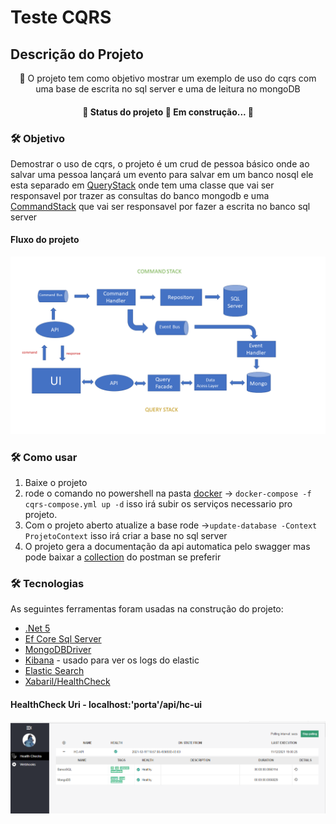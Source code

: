 # Teste CQRS
## Descrição do Projeto
<p align="center">🚀 O projeto tem como objetivo mostrar um exemplo de uso do cqrs com uma base de escrita no sql server e uma de leitura no mongoDB</p>

<h4 align="center"> 
	🚧  Status do projeto 🚀 Em construção...  🚧
</h4>

### 🛠 Objetivo

Demostrar o uso de cqrs,  o projeto é um crud de pessoa básico onde ao salvar uma pessoa lançará um evento para salvar em um banco nosql
ele esta separado em [QueryStack](https://github.com/Lucas-Sampaio/ExemploCQRS/tree/master/src/API/Application/Queries) onde tem uma classe que vai ser responsavel por trazer as
consultas do banco mongodb
e uma [CommandStack](https://github.com/Lucas-Sampaio/ExemploCQRS/tree/master/src/API/Application/Commands) que vai ser responsavel por fazer a escrita no banco sql server
#### Fluxo do projeto
![Alt text](/Assets/FluxoCqrs2.png?raw=true "Fluxo")

### 🛠 Como usar
 1. Baixe o projeto
 2. rode o comando no powershell na pasta [docker](https://github.com/Lucas-Sampaio/ExemploCQRS/tree/master/Docker) -> ```docker-compose -f cqrs-compose.yml up -d```
 isso irá subir os serviços necessario pro projeto.
 3. Com o projeto aberto atualize a base rode ->```update-database -Context ProjetoContext``` 
  isso irá criar a base no sql server
 4. O projeto gera a documentação da api automatica pelo swagger mas pode baixar a [collection](https://github.com/Lucas-Sampaio/ExemploCQRS/blob/master/Assets/TesteCqrs.postman_collection) do postman se preferir

### 🛠 Tecnologias

As seguintes ferramentas foram usadas na construção do projeto:

- [.Net 5](https://github.com/dotnet)
- [Ef Core Sql Server](https://github.com/dotnet/efcore)
- [MongoDBDriver](https://github.com/mongodb/mongo-csharp-driver)
- [Kibana](https://www.elastic.co/guide/en/kibana/current/index.html) - usado para ver os logs do elastic
- [Elastic Search](https://www.elastic.co/pt/)
- [Xabaril/HealthCheck](https://github.com/Xabaril/AspNetCore.Diagnostics.HealthChecks)
 #### HealthCheck Uri - localhost:'porta'/api/hc-ui
  ![Alt text](/Assets/healthcheck.png?raw=true "Fluxo")
